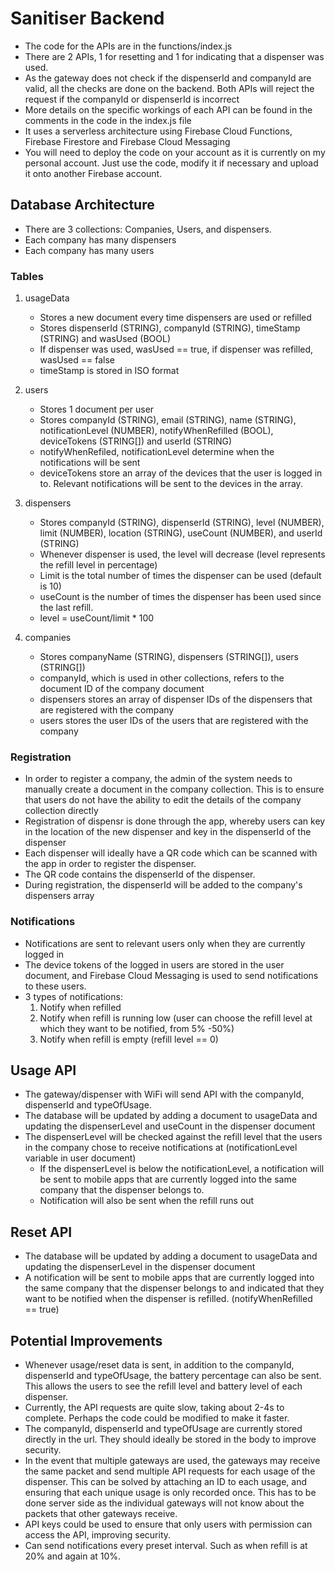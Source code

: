 # Sanitiser Backend
- The code for the APIs are in the functions/index.js
- There are 2 APIs, 1 for resetting and 1 for indicating that a dispenser was used.
- As the gateway does not check if the dispenserId and companyId are valid, all the checks are done on the backend. Both APIs will reject the request if the companyId or dispenserId is incorrect
- More details on the specific workings of each API can be found in the comments in the code in the index.js file
- It uses a serverless architecture using Firebase Cloud Functions, Firebase Firestore and Firebase Cloud Messaging
- You will need to deploy the code on your account as it is currently on my personal account. Just use the code, modify it if necessary and upload it onto another Firebase account.

## Database Architecture
- There are 3 collections: Companies, Users, and dispensers.
- Each company has many dispensers
- Each company has many users 

### Tables 
1) usageData
    - Stores a new document every time dispensers are used or refilled
    - Stores dispenserId (STRING), companyId (STRING), timeStamp (STRING) and wasUsed (BOOL)
    - If dispenser was used, wasUsed == true, if dispenser was refilled, wasUsed == false
    - timeStamp is stored in ISO format
    
2) users
    - Stores 1 document per user
    - Stores companyId (STRING), email (STRING), name (STRING), notificationLevel (NUMBER), notifyWhenRefilled (BOOL), deviceTokens (STRING[]) and userId (STRING)
    - notifyWhenRefiled, notificationLevel determine when the notifications will be sent
    - deviceTokens store an array of the devices that the user is logged in to. Relevant notifications will be sent to the devices in the array.
    
3) dispensers
    - Stores companyId (STRING), dispenserId (STRING), level (NUMBER), limit (NUMBER), location (STRING), useCount (NUMBER), and userId (STRING)
    - Whenever dispenser is used, the level will decrease (level represents the refill level in percentage)
    - Limit is the total number of times the dispenser can be used (default is 10)
    - useCount is the number of times the dispenser has been used since the last refill.
    - level = useCount/limit * 100
    
4) companies
    - Stores companyName (STRING), dispensers (STRING[]), users (STRING[])
    - companyId, which is used in other collections, refers to the document ID of the company document
    - dispensers stores an array of dispenser IDs of the dispensers that are registered with the company
    - users stores the user IDs of the users that are registered with the company
    
### Registration
- In order to register a company, the admin of the system needs to manually create a document in the company collection. This is to ensure that users do not have the ability to edit the details of the company collection directly
- Registration of dispensr is done through the app, whereby users can key in the location of the new dispenser and key in the dispenserId of the dispenser
- Each dispenser will ideally have a QR code which can be scanned with the app in order to register the dispenser.
- The QR code contains the dispenserId of the dispenser.
- During registration, the dispenserId will be added to the company's dispensers array

### Notifications
- Notifications are sent to relevant users only when they are currently logged in
- The device tokens of the logged in users are stored in the user document, and Firebase Cloud Messaging is used to send notifications to these users.
- 3 types of notifications: 
    1) Notify when refilled
    2) Notify when refill is running low (user can choose the refill level at which they want to be notified, from 5% -50%)
    3) Notify when refill is empty (refill level == 0)

## Usage API
- The gateway/dispenser with WiFi will send API with the companyId, dispenserId and typeOfUsage.
- The database will be updated by adding a document to usageData and updating the dispenserLevel and useCount in the dispenser document
- The dispenserLevel will be checked against the refill level that the users in the company chose to receive notifications at (notificationLevel variable in user document)
    - If the dispenserLevel is below the notificationLevel, a notification will be sent to mobile apps that are currently logged into the same company that the dispenser belongs to.
    - Notification will also be sent when the refill runs out

## Reset API
- The database will be updated by adding a document to usageData and updating the dispenserLevel in the dispenser document
- A notification will be sent to mobile apps that are currently logged into the same company that the dispenser belongs to and indicated that they want to be notified when the dispenser is refilled. (notifyWhenRefilled == true)


## Potential Improvements
- Whenever usage/reset data is sent, in addition to the companyId, dispenserId and typeOfUsage, the battery percentage can also be sent. This allows the users to see the refill level and battery level of each dispenser.
- Currently, the API requests are quite slow, taking about 2-4s to complete. Perhaps the code could be modified to make it faster.
- The companyId, dispenserId and typeOfUsage are currently stored directly in the url. They should ideally be stored in the body to improve security.
- In the event that multiple gateways are used, the gateways may receive the same packet and send multiple API requests for each usage of the dispenser. This can be solved by attaching an ID to each usage, and ensuring that each unique usage is only recorded once. This has to be done server side as the individual gateways will not know about the packets that other gateways receive.
- API keys could be used to ensure that only users with permission can access the API, improving security.
- Can send notifications every preset interval. Such as when refill is at 20% and again at 10%.